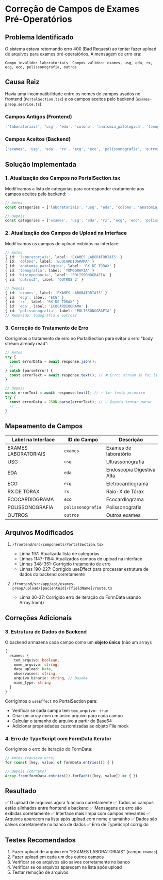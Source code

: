 # Correção de Campos de Exames Pré-Operatórios

## Problema Identificado

O sistema estava retornando erro 400 (Bad Request) ao tentar fazer upload de arquivos para exames pré-operatórios. A mensagem de erro era:

```
Campo inválido: laboratoriais. Campos válidos: exames, usg, eda, rx, ecg, eco, polissonografia, outros
```

## Causa Raiz

Havia uma incompatibilidade entre os nomes de campos usados no frontend (`PortalSection.tsx`) e os campos aceitos pelo backend (`exames-preop.service.ts`).

### Campos Antigos (Frontend)
```typescript
['laboratoriais', 'usg', 'eda', 'colono', 'anatomia_patologica', 'tomografia', 'bioimpedancia', 'outros', 'outros2']
```

### Campos Aceitos (Backend)
```typescript
['exames', 'usg', 'eda', 'rx', 'ecg', 'eco', 'polissonografia', 'outros']
```

## Solução Implementada

### 1. Atualização dos Campos no PortalSection.tsx

Modificamos a lista de categorias para corresponder exatamente aos campos aceitos pelo backend:

```typescript
// Antes
const categories = ['laboratoriais', 'usg', 'eda', 'colono', 'anatomia_patologica', 'tomografia', 'bioimpedancia', 'outros', 'outros2']

// Depois
const categories = ['exames', 'usg', 'eda', 'rx', 'ecg', 'eco', 'polissonografia', 'outros']
```

### 2. Atualização dos Campos de Upload na Interface

Modificamos os campos de upload exibidos na interface:

```typescript
// Antes
{ id: 'laboratoriais', label: 'EXAMES LABORATORIAIS' }
{ id: 'colono', label: 'ECOCARDIOGRAMA' }
{ id: 'anatomia_patologica', label: 'RX DE TÓRAX' }
{ id: 'tomografia', label: 'TOMOGRAFIA' }
{ id: 'bioimpedancia', label: 'POLISSONOGRAFIA' }
{ id: 'outros2', label: 'OUTROS 2' }

// Depois
{ id: 'exames', label: 'EXAMES LABORATORIAIS' }
{ id: 'ecg', label: 'ECG' }
{ id: 'rx', label: 'RX DE TÓRAX' }
{ id: 'eco', label: 'ECOCARDIOGRAMA' }
{ id: 'polissonografia', label: 'POLISSONOGRAFIA' }
// Removido: tomografia e outros2
```

### 3. Correção do Tratamento de Erro

Corrigimos o tratamento de erro no PortalSection para evitar o erro "body stream already read":

```typescript
// Antes
try {
  const errorData = await response.json();
  // ...
} catch (parseError) {
  const errorText = await response.text(); // ❌ Erro: stream já foi lido
}

// Depois
const errorText = await response.text(); // ✅ Ler texto primeiro
try {
  const errorData = JSON.parse(errorText); // ✅ Depois tentar parse
  // ...
}
```

## Mapeamento de Campos

| Label na Interface | ID do Campo | Descrição |
|-------------------|-------------|-----------|
| EXAMES LABORATORIAIS | `exames` | Exames de laboratório |
| USG | `usg` | Ultrassonografia |
| EDA | `eda` | Endoscopia Digestiva Alta |
| ECG | `ecg` | Eletrocardiograma |
| RX DE TÓRAX | `rx` | Raio-X de Tórax |
| ECOCARDIOGRAMA | `eco` | Ecocardiograma |
| POLISSONOGRAFIA | `polissonografia` | Polissonografia |
| OUTROS | `outros` | Outros exames |

## Arquivos Modificados

1. `/frontend/src/components/PortalSection.tsx`
   - Linha 197: Atualizada lista de categorias
   - Linhas 1147-1154: Atualizados campos de upload na interface
   - Linhas 348-361: Corrigido tratamento de erro
   - Linhas 190-227: Corrigido useEffect para processar estrutura de dados do backend corretamente

2. `/frontend/src/app/api/exames-preop/upload/[pacienteId]/[fieldName]/route.ts`
   - Linha 30-37: Corrigido erro de iteração do FormData usando Array.from()

## Correções Adicionais

### 3. Estrutura de Dados do Backend

O backend armazena cada campo como um **objeto único** (não um array):

```typescript
{
  exames: {
    tem_arquivo: boolean,
    nome_arquivo: string,
    data_upload: Date,
    observacoes: string,
    arquivo_binario: string, // Base64
    mime_type: string
  }
}
```

Corrigimos o `useEffect` no PortalSection para:
- Verificar se cada campo tem `tem_arquivo: true`
- Criar um array com um único arquivo para cada campo
- Calcular o tamanho do arquivo a partir do Base64
- Adicionar propriedades customizadas ao objeto File mock

### 4. Erro de TypeScript com FormData Iterator

Corrigimos o erro de iteração do FormData:

```typescript
// Antes (causava erro)
for (const [key, value] of formData.entries()) { }

// Depois (correto)
Array.from(formData.entries()).forEach(([key, value]) => { })
```

## Resultado

✅ O upload de arquivos agora funciona corretamente
✅ Todos os campos estão alinhados entre frontend e backend
✅ Mensagens de erro são exibidas corretamente
✅ Interface mais limpa com campos relevantes
✅ Arquivos aparecem na lista após upload com nome e tamanho
✅ Dados são salvos corretamente no banco de dados
✅ Erro de TypeScript corrigido

## Testes Recomendados

1. Fazer upload de arquivo em "EXAMES LABORATORIAIS" (campo `exames`)
2. Fazer upload em cada um dos outros campos
3. Verificar se os arquivos são salvos corretamente no banco
4. Verificar se os arquivos aparecem na lista após upload
5. Testar remoção de arquivos
